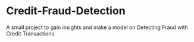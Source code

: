 # Credit-Fraud-Detection
A small project to gain insights and make a model on Detecting Fraud with Credit Transactions
